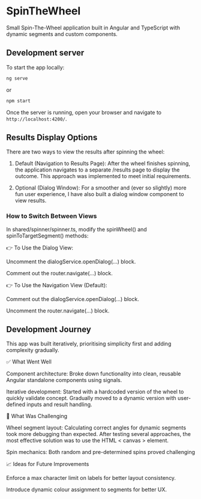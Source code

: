 # SpinTheWheel

Small Spin-The-Wheel application built in Angular and TypeScript with dynamic segments and custom components.

## Development server

To start the app locally:

```bash
ng serve
```

or

```bash
npm start
```

Once the server is running, open your browser and navigate to `http://localhost:4200/`.

## Results Display Options

There are two ways to view the results after spinning the wheel:

1. Default (Navigation to Results Page):
   After the wheel finishes spinning, the application navigates to a separate /results page to display the outcome. This approach was implemented to meet initial requirements.

2. Optional (Dialog Window):
   For a smoother and (ever so slightly) more fun user experience, I have also built a dialog window component to view results.

### How to Switch Between Views

In shared/spinner/spinner.ts, modify the spinWheel() and spinToTargetSegment() methods:

👉 To Use the Dialog View:

Uncomment the dialogService.openDialog(...) block.

Comment out the router.navigate(...) block.

👉 To Use the Navigation View (Default):

Comment out the dialogService.openDialog(...) block.

Uncomment the router.navigate(...) block.

## Development Journey

This app was built iteratively, prioritising simplicity first and adding complexity gradually.

✅ What Went Well

Component architecture: Broke down functionality into clean, reusable Angular standalone components using signals.

Iterative development: Started with a hardcoded version of the wheel to quickly validate concept. Gradually moved to a dynamic version with user-defined inputs and result handling.

🧩 What Was Challenging

Wheel segment layout: Calculating correct angles for dynamic segments took more debugging than expected. After testing several approaches, the most effective solution was to use the HTML < canvas > element.

Spin mechanics: Both random and pre-determined spins proved challenging

📈 Ideas for Future Improvements

Enforce a max character limit on labels for better layout consistency.

Introduce dynamic colour assignment to segments for better UX.
